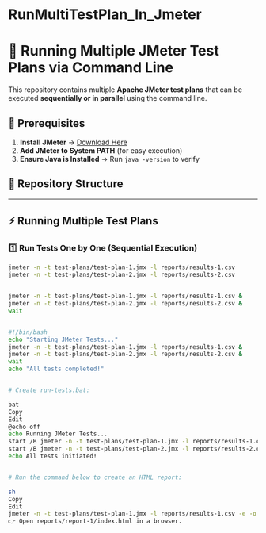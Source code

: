 # RunMultiTestPlan_In_Jmeter
# 🚀 Running Multiple JMeter Test Plans via Command Line

This repository contains multiple **Apache JMeter test plans** that can be executed **sequentially or in parallel** using the command line.

## 📌 Prerequisites

1. **Install JMeter** → [Download Here](https://jmeter.apache.org/download_jmeter.cgi)
2. **Add JMeter to System PATH** (for easy execution)
3. **Ensure Java is Installed** → Run `java -version` to verify

## 📂 Repository Structure



---

## ⚡ Running Multiple Test Plans

### **1️⃣ Run Tests One by One (Sequential Execution)**
```sh
jmeter -n -t test-plans/test-plan-1.jmx -l reports/results-1.csv
jmeter -n -t test-plans/test-plan-2.jmx -l reports/results-2.csv


jmeter -n -t test-plans/test-plan-1.jmx -l reports/results-1.csv &
jmeter -n -t test-plans/test-plan-2.jmx -l reports/results-2.csv &
wait


#!/bin/bash
echo "Starting JMeter Tests..."
jmeter -n -t test-plans/test-plan-1.jmx -l reports/results-1.csv &
jmeter -n -t test-plans/test-plan-2.jmx -l reports/results-2.csv &
wait
echo "All tests completed!"


# Create run-tests.bat:

bat
Copy
Edit
@echo off
echo Running JMeter Tests...
start /B jmeter -n -t test-plans/test-plan-1.jmx -l reports/results-1.csv
start /B jmeter -n -t test-plans/test-plan-2.jmx -l reports/results-2.csv
echo All tests initiated!


# Run the command below to create an HTML report:

sh
Copy
Edit
jmeter -n -t test-plans/test-plan-1.jmx -l reports/results-1.csv -e -o reports/report-1
👉 Open reports/report-1/index.html in a browser.

